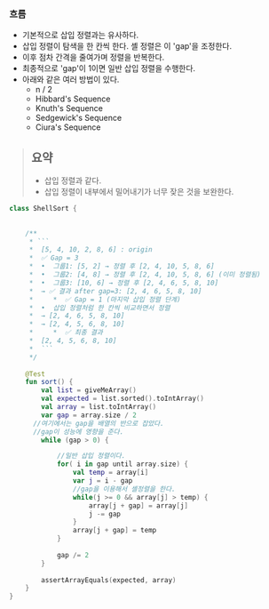 ### 흐름
- 기본적으로 삽입 정렬과는 유사하다.
- 삽입 정렬이 탐색을 한 칸씩 한다. 셸 정렬은 이 'gap'을 조정한다.
- 이후 점차 간격을 줄여가며 정렬을 반복한다.
- 최종적으로 'gap'이 1이면 일반 삽입 정렬을 수행한다.
- 아래와 같은 여러 방법이 있다.
	- n / 2
	- Hibbard's Sequence
	- Knuth's Sequence
	- Sedgewick's Sequence
	- Ciura's Sequence

> ## 요약
> - 삽입 정렬과 같다.
> - 삽입 정렬이 내부에서 밀어내기가 너무 잦은 것을 보완한다.

```kotlin
class ShellSort {  
  
  
    /**  
     * ```     
     *  [5, 4, 10, 2, 8, 6] : origin
     *  ✅ Gap = 3     
     *  •  그룹1: [5, 2] → 정렬 후 [2, 4, 10, 5, 8, 6]    
     *  •  그룹2: [4, 8] → 정렬 후 [2, 4, 10, 5, 8, 6] (이미 정렬됨)  
     *  •  그룹3: [10, 6] → 정렬 후 [2, 4, 6, 5, 8, 10]  
     *  → ✅ 결과 after gap=3: [2, 4, 6, 5, 8, 10]    
     *     *  ✅ Gap = 1 (마지막 삽입 정렬 단계)  
     *  •  삽입 정렬처럼 한 칸씩 비교하면서 정렬  
     *  → [2, 4, 6, 5, 8, 10]  
     *  → [2, 4, 5, 6, 8, 10]   
     *     *  ✅ 최종 결과  
     *  [2, 4, 5, 6, 8, 10]  
     *  ```     
     */
     
    @Test  
    fun sort() {  
        val list = giveMeArray()  
        val expected = list.sorted().toIntArray()  
        val array = list.toIntArray()  
        var gap = array.size / 2  
	  //여기에서는 gap을 배열의 반으로 잡았다.
	  //gap이 성능에 영향을 준다. 
        while (gap > 0) {  

			//일반 삽입 정렬이다.
            for( i in gap until array.size) {  
                val temp = array[i]  
                var j = i - gap  
                //gap을 이용해서 셸정렬을 한다.
                while(j >= 0 && array[j] > temp) {  
                    array[j + gap] = array[j]  
                    j -= gap  
                }  
                array[j + gap] = temp  
            }  
            
            gap /= 2  
        }  
  
        assertArrayEquals(expected, array)  
    }  
}
```